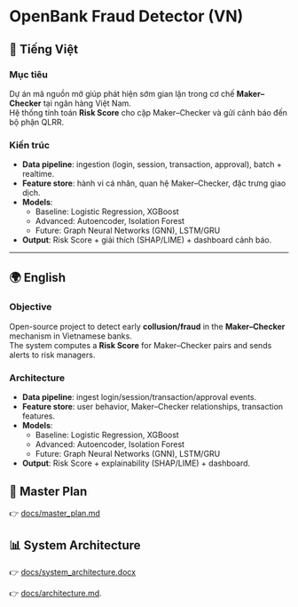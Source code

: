 # OpenBank Fraud Detector (VN)

## 🎯 Tiếng Việt

### Mục tiêu
Dự án mã nguồn mở giúp phát hiện sớm gian lận trong cơ chế **Maker–Checker** tại ngân hàng Việt Nam.  
Hệ thống tính toán **Risk Score** cho cặp Maker–Checker và gửi cảnh báo đến bộ phận QLRR.

### Kiến trúc
- **Data pipeline**: ingestion (login, session, transaction, approval), batch + realtime.
- **Feature store**: hành vi cá nhân, quan hệ Maker–Checker, đặc trưng giao dịch.
- **Models**:
  - Baseline: Logistic Regression, XGBoost
  - Advanced: Autoencoder, Isolation Forest
  - Future: Graph Neural Networks (GNN), LSTM/GRU
- **Output**: Risk Score + giải thích (SHAP/LIME) + dashboard cảnh báo.

---

## 🌍 English

### Objective
Open-source project to detect early **collusion/fraud** in the **Maker–Checker** mechanism in Vietnamese banks.  
The system computes a **Risk Score** for Maker–Checker pairs and sends alerts to risk managers.

### Architecture
- **Data pipeline**: ingest login/session/transaction/approval events.
- **Feature store**: user behavior, Maker–Checker relationships, transaction features.
- **Models**:
  - Baseline: Logistic Regression, XGBoost
  - Advanced: Autoencoder, Isolation Forest
  - Future: Graph Neural Networks (GNN), LSTM/GRU
- **Output**: Risk Score + explainability (SHAP/LIME) + dashboard.

## 📄 Master Plan
  
👉 [docs/master_plan.md](docs/master_plan.md)


## 📊 System Architecture

  
👉 [docs/system_architecture.docx](docs/system_architecture.docx)

👉 [docs/architecture.md](docs/architecture.md).
